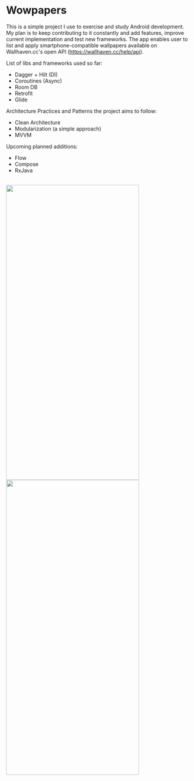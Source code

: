 # Wowpapers

This is a simple project I use to exercise and study Android development.
My plan is to keep contributing to it constantly and add features, improve current implementation and test new frameworks.
The app enables user to list and apply smartphone-compatible wallpapers available on Wallhaven.cc's open API (https://wallhaven.cc/help/api).

List of libs and frameworks used so far:

- Dagger + Hilt (DI)
- Coroutines (Async)
- Room DB
- Retrofit
- Glide

Architecture Practices and Patterns the project aims to follow:

- Clean Architecture
- Modularization (a simple approach)
- MVVM

Upcoming planned additions:

- Flow
- Compose
- RxJava
<br/>
<img align="center" width="360" height="800" src="https://user-images.githubusercontent.com/1024511/119061965-fa9be900-b9ab-11eb-8981-fbaf46a55c22.png">
<br/>
<img align="center" width="360" height="800" src="https://user-images.githubusercontent.com/1024511/119061970-fc65ac80-b9ab-11eb-9ca9-770c7b145f57.png">
